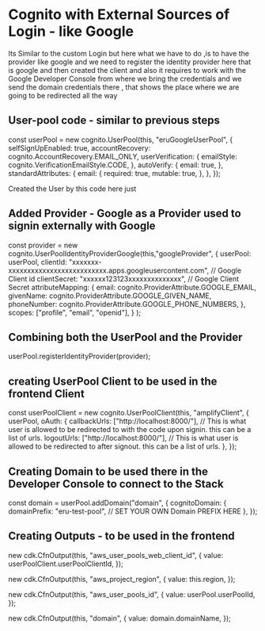 # Cognito with External Sources of Login - like Google

Its Similar to the custom Login but here what we have to do ,is to have the provider like google and we need to register the identity provider here that is google and then created the client and also it requires to work with the Google Developer Console from where we bring the credentials and we send the domain credentials there , that shows the place where we are going to be redirected all the way

## User-pool code - similar to previous steps

const userPool = new cognito.UserPool(this, "eruGoogleUserPool", {
selfSignUpEnabled: true,
accountRecovery: cognito.AccountRecovery.EMAIL_ONLY,
userVerification: {
emailStyle: cognito.VerificationEmailStyle.CODE,
},
autoVerify: {
email: true,
},
standardAttributes: {
email: {
required: true,
mutable: true,
},
},
});

Created the User by this code here just

## Added Provider - Google as a Provider used to signin externally with Google

const provider = new cognito.UserPoolIdentityProviderGoogle(this,"googleProvider",
{
userPool: userPool,
clientId: "xxxxxxx-xxxxxxxxxxxxxxxxxxxxxxxxxx.apps.googleusercontent.com", // Google Client id
clientSecret: "xxxxxx123123xxxxxxxxxxxxxx", // Google Client Secret
attributeMapping: {
email: cognito.ProviderAttribute.GOOGLE_EMAIL,
givenName: cognito.ProviderAttribute.GOOGLE_GIVEN_NAME,
phoneNumber: cognito.ProviderAttribute.GOOGLE_PHONE_NUMBERS,
},
scopes: ["profile", "email", "openid"],
}
);

## Combining both the UserPool and the Provider

userPool.registerIdentityProvider(provider);

## creating UserPool Client to be used in the frontend Client

const userPoolClient = new cognito.UserPoolClient(this, "amplifyClient", {
userPool,
oAuth: {
callbackUrls: ["http://localhost:8000/"], // This is what user is allowed to be redirected to with the code upon signin. this can be a list of urls.
logoutUrls: ["http://localhost:8000/"], // This is what user is allowed to be redirected to after signout. this can be a list of urls.
},
});

## Creating Domain to be used there in the Developer Console to connect to the Stack

const domain = userPool.addDomain("domain", {
cognitoDomain: {
domainPrefix: "eru-test-pool", // SET YOUR OWN Domain PREFIX HERE
},
});

## Creating Outputs - to be used in the frontend

new cdk.CfnOutput(this, "aws_user_pools_web_client_id", {
value: userPoolClient.userPoolClientId,
});

new cdk.CfnOutput(this, "aws_project_region", {
value: this.region,
});

new cdk.CfnOutput(this, "aws_user_pools_id", {
value: userPool.userPoolId,
});

new cdk.CfnOutput(this, "domain", {
value: domain.domainName,
});
